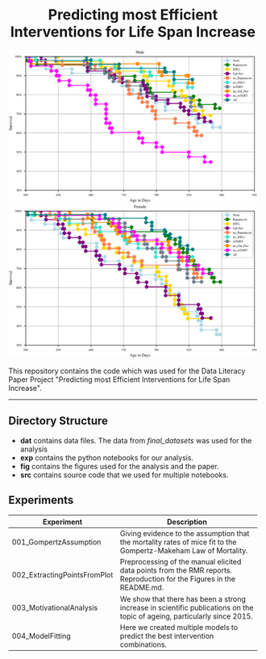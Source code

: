 <div style="displax: flex; margin-right: 10px">
  <h1 align="center"> Predicting most Efficient Interventions for Life Span Increase</h1>
  <img src="fig/2401_sanity_check_male_final.svg" width="500">
  <img src="fig/2401_sanity_check_female_final.svg" width="500">
</p>

This repository contains the code which was used for the
Data Literacy Paper Project "Predicting most Efficient
Interventions for Life Span Increase".

---
## Directory Structure
- **dat** contains data files. The data from *final_datasets* was used for the analysis 
- **exp** contains the python notebooks for our analysis.
- **fig** contains the figures used for the analysis and the paper.
- **src** contains source code that we used for multiple notebooks. 

## Experiments
| Experiment                   | Description                                                                                                               |
|------------------------------|---------------------------------------------------------------------------------------------------------------------------|
| 001_GompertzAssumption       | Giving evidence to the assumption that the mortality rates of mice fit to the Gompertz-Makeham Law of Mortality.          |
| 002_ExtractingPointsFromPlot | Preprocessing of the manual elicited data points from the RMR reports. <br>Reproduction for the Figures in the README.md. |
| 003_MotivationalAnalysis     | We show that there has been a strong increase in scientific publications on the topic of ageing, particularly since 2015. |
| 004_ModelFitting             | Here we created multiple models to predict the best intervention combinations.                                            |

[//]: # (TODO: Add which experiment produced which Figure. Add to each experiment description "<br>Reproduction for Figure X." if it contributes to one of the shown figures in the paper)
